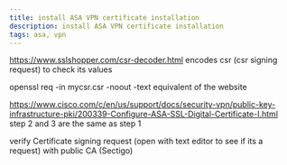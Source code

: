 ```yaml
---
title: install ASA VPN certificate installation
description: install ASA VPN certificate installation 
tags: asa, vpn
---
```

https://www.sslshopper.com/csr-decoder.html encodes csr (csr signing request) to check its values

openssl req -in mycsr.csr -noout -text equivalent of the website

https://www.cisco.com/c/en/us/support/docs/security-vpn/public-key-infrastructure-pki/200339-Configure-ASA-SSL-Digital-Certificate-I.html step 2 and 3 are the same as step 1

<markdown-image src="asa_vpn_cert/1.PNG" alt="Alt text"></markdown-image>
<markdown-image src="asa_vpn_cert/2.PNG" alt="Alt text"></markdown-image>
<markdown-image src="asa_vpn_cert/3.PNG" alt="Alt text"></markdown-image>
<markdown-image src="asa_vpn_cert/4.PNG" alt="Alt text"></markdown-image>
<markdown-image src="asa_vpn_cert/5.PNG" alt="Alt text"></markdown-image>
<markdown-image src="asa_vpn_cert/6.PNG" alt="Alt text"></markdown-image>

verify Certificate signing request (open with text editor to see if its a request) with public CA (Sectigo) 

<markdown-image src="asa_vpn_cert/7.PNG" alt="Alt text"></markdown-image>
<markdown-image src="asa_vpn_cert/8.PNG" alt="Alt text"></markdown-image>